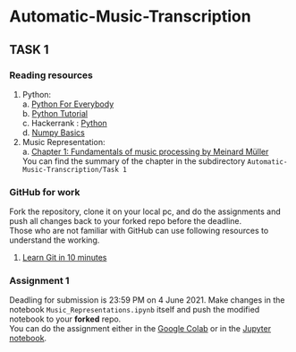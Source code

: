 # Automatic-Music-Transcription

##  TASK 1 ##
### Reading resources ###
1. Python: <br/> 
    a. [Python For Everybody](http://do1.dr-chuck.com/pythonlearn/EN_us/pythonlearn.pdf) <br/>
    b. [Python Tutorial](https://github.com/Akuli/python-tutorial) <br/>
    c. Hackerrank : [Python](https://www.hackerrank.com/domains/python) <br/>
    d. [Numpy Basics](https://cs231n.github.io/python-numpy-tutorial/) <br/>
2. Music Representation: <br/>
    a. [Chapter 1: Fundamentals of music processing by Meinard Müller](https://drive.google.com/drive/u/0/folders/18b1ekxSj9d-b1VtqhMYh_2ohP-4umVDp) <br/>
    You can find the summary of the chapter in the subdirectory `Automatic-Music-Transcription/Task 1` <br/>

### GitHub for work ###
Fork the repository, clone it on your local pc, and do the assignments and push all changes back to your forked repo before the deadline. <br/>
Those who are not familiar with GitHub can use following resources to understand the working. <br/>
1. [Learn Git in 10 minutes](https://www.freecodecamp.org/news/learn-the-basics-of-git-in-under-10-minutes-da548267cc91/)

### Assignment 1 ###
Deadling for submission is 23:59 PM on 4 June 2021. Make changes in the notebook `Music_Representations.ipynb` itself and push the modified notebook to your **forked** repo.
<br/>
You can do the assignment either in the [Google Colab](https://heartbeat.fritz.ai/getting-started-with-google-colab-notebooks-117e2bb0c220) or in the [Jupyter notebook](https://jupyter.org/). 



